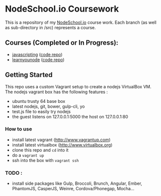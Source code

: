 NodeSchool.io Coursework
========================

This is a repository of my [NodeSchool.io](http://nodeschool.io/) course work.  Each branch (as well as sub-directory in /src) represents a course.

Courses (Completed or In Progress):
-----------------------------------

- [javascripting](http://nodeschool.io/#javascripting) ([code repo](https://github.com/sethvincent/javascripting))
- [learnyounode](http://nodeschool.io/#learnyounode) ([code repo](https://www.github.com/workshopper/learnyounode))

Getting Started
---------------

This repo uses a custom Vagrant setup to create a nodejs VirtualBox VM.  The nodejs vagrant box has the following features :

* ubuntu trusty 64 base box
* latest nodejs, git, bower, gulp-cli, yo
* test.js file to easily try nodejs
* the guest listens on 127.0.0.1:5000 the host on 127.0.0.1:80

### How to use

- install latest vagrant (http://www.vagrantup.com) 
- install latest virtualbox (http://www.virtualbox.org)
- clone this repo and ```cd``` into it 
- do a ```vagrant up```
- ssh into the box with ```vagrant ssh```

### TODO :

- install side packages like Gulp, Broccoli, Brunch, Angular, Ember, PhantomJS, CasperJS, Weinre, Cordova/Phonegap, Mocha...
